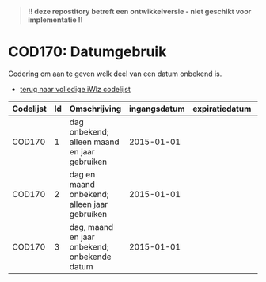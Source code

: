 > **!! deze repostitory betreft een ontwikkelversie - niet geschikt voor implementatie !!**
# COD170: Datumgebruik	
Codering om aan te geven welk deel van een datum onbekend is.

* [terug naar volledige iWlz codelijst](../../iWlz-codelijsten.md)

|Codelijst|Id|Omschrijving|ingangsdatum|expiratiedatum|mutatiedatum|mutatie|
|:--|:--|:--|:--|:--|:--|:--|
|	COD170	|	1	|	dag onbekend; alleen maand en jaar gebruiken	|	2015-01-01	|		|		|		|
|	COD170	|	2	|	dag en maand onbekend; alleen jaar gebruiken	|	2015-01-01	|		|		|		|
|	COD170	|	3	|	dag, maand en jaar onbekend; onbekende datum	|	2015-01-01	|		|		|		|
